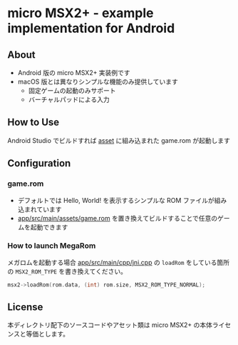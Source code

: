 # micro MSX2+ - example implementation for Android

## About

- Android 版の micro MSX2+ 実装例です
- macOS 版とは異なりシンプルな機能のみ提供しています
  - 固定ゲームの起動のみサポート
  - バーチャルパッドによる入力

## How to Use

Android Studio でビルドすれば [asset](app/src/main/assets) に組み込まれた game.rom が起動します

## Configuration

### game.rom

- デフォルトでは Hello, World! を表示するシンプルな ROM ファイルが組み込まれています
- [app/src/main/assets/game.rom](app/src/main/assets/game.rom) を置き換えてビルドすることで任意のゲームを起動できます

### How to launch MegaRom

メガロムを起動する場合 [app/src/main/cpp/jni.cpp](app/src/main/cpp/jni.cpp) の `loadRom` をしている箇所の `MSX2_ROM_TYPE` を書き換えてください。

```c++
msx2->loadRom(rom.data, (int) rom.size, MSX2_ROM_TYPE_NORMAL);
```

## License

本ディレクトリ配下のソースコードやアセット類は micro MSX2+ の本体ライセンスと等価とします。
